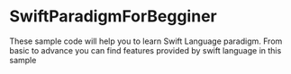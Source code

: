 SwiftParadigmForBegginer
========================

These sample code will help you to learn Swift Language paradigm. From basic to advance you can find features provided by swift language in this sample
